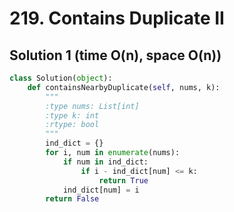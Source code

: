 # 219. Contains Duplicate II

## Solution 1 (time O(n), space O(n))

```python
class Solution(object):
    def containsNearbyDuplicate(self, nums, k):
        """
        :type nums: List[int]
        :type k: int
        :rtype: bool
        """
        ind_dict = {}
        for i, num in enumerate(nums):
            if num in ind_dict:
                if i - ind_dict[num] <= k:
                    return True
            ind_dict[num] = i
        return False
```
